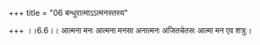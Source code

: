 +++
title = "06 बन्धुरात्माऽऽत्मनस्तस्य"

+++
।।6.6।। आत्मना मनः आत्मना मनसा अनात्मनः अजितचेतसः आत्मा मन एव शत्रुः।
